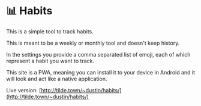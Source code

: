 # 📊 Habits

This is a simple tool to track habits.

This is meant to be a weekly or monthly tool and doesn't keep history.

In the settings you provide a comma separated list of emoji, each of which represent a habit you want to track.

This site is a PWA, meaning you can install it to your device in Android and it will look and act like a native application.

Live version: [http://tilde.town/~dustin/habits/](http://tilde.town/~dustin/habits/)
